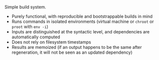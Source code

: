 Simple build system.

* Purely functional, with reproducible and bootstrappable builds in mind
* Runs commands in isolated environments (virtual machine or `chroot` or `proot` with `env -i`)
* Inputs are distinguished at the syntactic level, and dependencies are automatically computed
* Does not rely on filesystem timestamps
* Results are memoized (if an output happens to be the same after regeneration, it will not be seen as an updated dependency)
